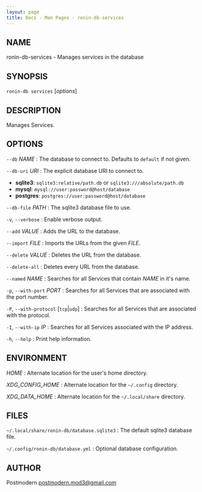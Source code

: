 ```yaml
---
layout: page
title: Docs - Man Pages - ronin-db-services
---
```


## NAME

ronin-db-services - Manages services in the database

## SYNOPSIS

`ronin-db services` [*options*]

## DESCRIPTION

Manages Services.

## OPTIONS

`--db` *NAME*
: The database to connect to. Defaults to `default` if not given.

`--db-uri` *URI*
: The explicit database URI to connect to.

  * **sqlite3**: `sqlite3:relative/path.db` or `sqlite3:///absolute/path.db`
  * **mysql**: `mysql://user:password@host/database`
  * **postgres**: `postgres://user:password@host/database`

`--db-file` *PATH*
: The sqlite3 database file to use.

`-v`, `--verbose`
: Enable verbose output.

`--add` *VALUE*
: Adds the URL to the database.

`--import` *FILE*
: Imports the URLs from the given *FILE*.

`--delete` *VALUE*
: Deletes the URL from the database.

`--delete-all`
: Deletes every URL from the database.

`--named` *NAME*
: Searches for all Services that contain *NAME* in it's name.

`-p`, `--with-port` *PORT*
: Searches for all Services that are associated with the port number.

`-P`, `--with-protocol` [`tcp`\|`udp`]
: Searches for all Services that are associated with the protocol.

`-I`, `--with-ip` *IP*
: Searches for all Services associated with the IP address.

`-h`, `--help`
: Print help information.

## ENVIRONMENT

*HOME*
: Alternate location for the user's home directory.

*XDG_CONFIG_HOME*
: Alternate location for the `~/.config` directory.

*XDG_DATA_HOME*
: Alternate location for the `~/.local/share` directory.

## FILES

`~/.local/share/ronin-db/database.sqlite3`
: The default sqlite3 database file.

`~/.config/ronin-db/database.yml`
: Optional database configuration.

## AUTHOR

Postmodern <postmodern.mod3@gmail.com>


